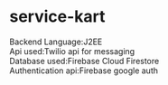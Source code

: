 # service-kart
Backend Language:J2EE<br/>
Api used:Twilio api for messaging<br/>
Database used:Firebase Cloud Firestore<br/>
Authentication api:Firebase google auth<br/>